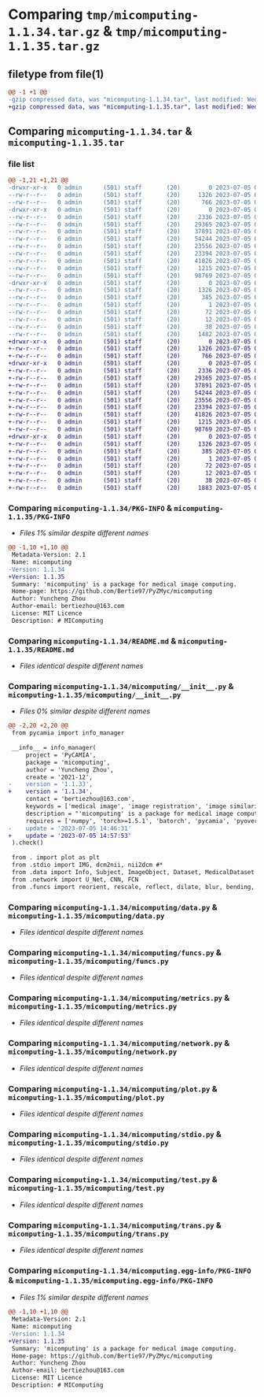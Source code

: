 # Comparing `tmp/micomputing-1.1.34.tar.gz` & `tmp/micomputing-1.1.35.tar.gz`

## filetype from file(1)

```diff
@@ -1 +1 @@
-gzip compressed data, was "micomputing-1.1.34.tar", last modified: Wed Jul  5 06:57:53 2023, max compression
+gzip compressed data, was "micomputing-1.1.35.tar", last modified: Wed Jul  5 08:20:40 2023, max compression
```

## Comparing `micomputing-1.1.34.tar` & `micomputing-1.1.35.tar`

### file list

```diff
@@ -1,21 +1,21 @@
-drwxr-xr-x   0 admin      (501) staff       (20)        0 2023-07-05 06:57:53.355531 micomputing-1.1.34/
--rw-r--r--   0 admin      (501) staff       (20)     1326 2023-07-05 06:57:53.355360 micomputing-1.1.34/PKG-INFO
--rw-r--r--   0 admin      (501) staff       (20)      766 2023-07-05 06:57:53.000000 micomputing-1.1.34/README.md
-drwxr-xr-x   0 admin      (501) staff       (20)        0 2023-07-05 06:57:53.354195 micomputing-1.1.34/micomputing/
--rw-r--r--   0 admin      (501) staff       (20)     2336 2023-07-05 06:57:53.000000 micomputing-1.1.34/micomputing/__init__.py
--rw-r--r--   0 admin      (501) staff       (20)    29365 2023-07-05 06:57:53.000000 micomputing-1.1.34/micomputing/data.py
--rw-r--r--   0 admin      (501) staff       (20)    37891 2023-07-05 06:57:53.000000 micomputing-1.1.34/micomputing/funcs.py
--rw-r--r--   0 admin      (501) staff       (20)    54244 2023-07-05 06:57:53.000000 micomputing-1.1.34/micomputing/metrics.py
--rw-r--r--   0 admin      (501) staff       (20)    23556 2023-07-05 06:57:53.000000 micomputing-1.1.34/micomputing/network.py
--rw-r--r--   0 admin      (501) staff       (20)    23394 2023-07-05 06:57:53.000000 micomputing-1.1.34/micomputing/plot.py
--rw-r--r--   0 admin      (501) staff       (20)    41826 2023-07-05 06:57:53.000000 micomputing-1.1.34/micomputing/stdio.py
--rw-r--r--   0 admin      (501) staff       (20)     1215 2023-07-05 06:57:53.000000 micomputing-1.1.34/micomputing/test.py
--rw-r--r--   0 admin      (501) staff       (20)    98769 2023-07-05 06:57:53.000000 micomputing-1.1.34/micomputing/trans.py
-drwxr-xr-x   0 admin      (501) staff       (20)        0 2023-07-05 06:57:53.355094 micomputing-1.1.34/micomputing.egg-info/
--rw-r--r--   0 admin      (501) staff       (20)     1326 2023-07-05 06:57:53.000000 micomputing-1.1.34/micomputing.egg-info/PKG-INFO
--rw-r--r--   0 admin      (501) staff       (20)      385 2023-07-05 06:57:53.000000 micomputing-1.1.34/micomputing.egg-info/SOURCES.txt
--rw-r--r--   0 admin      (501) staff       (20)        1 2023-07-05 06:57:53.000000 micomputing-1.1.34/micomputing.egg-info/dependency_links.txt
--rw-r--r--   0 admin      (501) staff       (20)       72 2023-07-05 06:57:53.000000 micomputing-1.1.34/micomputing.egg-info/requires.txt
--rw-r--r--   0 admin      (501) staff       (20)       12 2023-07-05 06:57:53.000000 micomputing-1.1.34/micomputing.egg-info/top_level.txt
--rw-r--r--   0 admin      (501) staff       (20)       38 2023-07-05 06:57:53.355591 micomputing-1.1.34/setup.cfg
--rw-r--r--   0 admin      (501) staff       (20)     1482 2023-07-05 06:57:53.000000 micomputing-1.1.34/setup.py
+drwxr-xr-x   0 admin      (501) staff       (20)        0 2023-07-05 08:20:40.556253 micomputing-1.1.35/
+-rw-r--r--   0 admin      (501) staff       (20)     1326 2023-07-05 08:20:40.556098 micomputing-1.1.35/PKG-INFO
+-rw-r--r--   0 admin      (501) staff       (20)      766 2023-07-05 08:20:40.000000 micomputing-1.1.35/README.md
+drwxr-xr-x   0 admin      (501) staff       (20)        0 2023-07-05 08:20:40.554812 micomputing-1.1.35/micomputing/
+-rw-r--r--   0 admin      (501) staff       (20)     2336 2023-07-05 08:20:40.000000 micomputing-1.1.35/micomputing/__init__.py
+-rw-r--r--   0 admin      (501) staff       (20)    29365 2023-07-05 08:20:40.000000 micomputing-1.1.35/micomputing/data.py
+-rw-r--r--   0 admin      (501) staff       (20)    37891 2023-07-05 08:20:40.000000 micomputing-1.1.35/micomputing/funcs.py
+-rw-r--r--   0 admin      (501) staff       (20)    54244 2023-07-05 08:20:40.000000 micomputing-1.1.35/micomputing/metrics.py
+-rw-r--r--   0 admin      (501) staff       (20)    23556 2023-07-05 08:20:40.000000 micomputing-1.1.35/micomputing/network.py
+-rw-r--r--   0 admin      (501) staff       (20)    23394 2023-07-05 08:20:40.000000 micomputing-1.1.35/micomputing/plot.py
+-rw-r--r--   0 admin      (501) staff       (20)    41826 2023-07-05 08:20:40.000000 micomputing-1.1.35/micomputing/stdio.py
+-rw-r--r--   0 admin      (501) staff       (20)     1215 2023-07-05 08:20:40.000000 micomputing-1.1.35/micomputing/test.py
+-rw-r--r--   0 admin      (501) staff       (20)    98769 2023-07-05 08:20:40.000000 micomputing-1.1.35/micomputing/trans.py
+drwxr-xr-x   0 admin      (501) staff       (20)        0 2023-07-05 08:20:40.555837 micomputing-1.1.35/micomputing.egg-info/
+-rw-r--r--   0 admin      (501) staff       (20)     1326 2023-07-05 08:20:40.000000 micomputing-1.1.35/micomputing.egg-info/PKG-INFO
+-rw-r--r--   0 admin      (501) staff       (20)      385 2023-07-05 08:20:40.000000 micomputing-1.1.35/micomputing.egg-info/SOURCES.txt
+-rw-r--r--   0 admin      (501) staff       (20)        1 2023-07-05 08:20:40.000000 micomputing-1.1.35/micomputing.egg-info/dependency_links.txt
+-rw-r--r--   0 admin      (501) staff       (20)       72 2023-07-05 08:20:40.000000 micomputing-1.1.35/micomputing.egg-info/requires.txt
+-rw-r--r--   0 admin      (501) staff       (20)       12 2023-07-05 08:20:40.000000 micomputing-1.1.35/micomputing.egg-info/top_level.txt
+-rw-r--r--   0 admin      (501) staff       (20)       38 2023-07-05 08:20:40.556307 micomputing-1.1.35/setup.cfg
+-rw-r--r--   0 admin      (501) staff       (20)     1883 2023-07-05 08:20:40.000000 micomputing-1.1.35/setup.py
```

### Comparing `micomputing-1.1.34/PKG-INFO` & `micomputing-1.1.35/PKG-INFO`

 * *Files 1% similar despite different names*

```diff
@@ -1,10 +1,10 @@
 Metadata-Version: 2.1
 Name: micomputing
-Version: 1.1.34
+Version: 1.1.35
 Summary: 'micomputing' is a package for medical image computing. 
 Home-page: https://github.com/Bertie97/PyZMyc/micomputing
 Author: Yuncheng Zhou
 Author-email: bertiezhou@163.com
 License: MIT Licence
 Description: # MIComputing
```

### Comparing `micomputing-1.1.34/README.md` & `micomputing-1.1.35/README.md`

 * *Files identical despite different names*

### Comparing `micomputing-1.1.34/micomputing/__init__.py` & `micomputing-1.1.35/micomputing/__init__.py`

 * *Files 0% similar despite different names*

```diff
@@ -2,20 +2,20 @@
 from pycamia import info_manager
 
 __info__ = info_manager(
     project = 'PyCAMIA',
     package = 'micomputing',
     author = 'Yuncheng Zhou',
     create = '2021-12',
-    version = '1.1.33',
+    version = '1.1.34',
     contact = 'bertiezhou@163.com',
     keywords = ['medical image', 'image registration', 'image similarities'],
     description = "'micomputing' is a package for medical image computing. ",
     requires = ['numpy', 'torch>=1.5.1', 'batorch', 'pycamia', 'pyoverload', 'nibabel', 'pydicom', 'SimpleITK'],
-    update = '2023-07-05 14:46:31'
+    update = '2023-07-05 14:57:53'
 ).check()
 
 from . import plot as plt
 from .stdio import IMG, dcm2nii, nii2dcm #*
 from .data import Info, Subject, ImageObject, Dataset, MedicalDataset #*
 from .network import U_Net, CNN, FCN
 from .funcs import reorient, rescale, reflect, dilate, blur, bending, distance_map, registration, local_prior, center_of_gravity #*
```

### Comparing `micomputing-1.1.34/micomputing/data.py` & `micomputing-1.1.35/micomputing/data.py`

 * *Files identical despite different names*

### Comparing `micomputing-1.1.34/micomputing/funcs.py` & `micomputing-1.1.35/micomputing/funcs.py`

 * *Files identical despite different names*

### Comparing `micomputing-1.1.34/micomputing/metrics.py` & `micomputing-1.1.35/micomputing/metrics.py`

 * *Files identical despite different names*

### Comparing `micomputing-1.1.34/micomputing/network.py` & `micomputing-1.1.35/micomputing/network.py`

 * *Files identical despite different names*

### Comparing `micomputing-1.1.34/micomputing/plot.py` & `micomputing-1.1.35/micomputing/plot.py`

 * *Files identical despite different names*

### Comparing `micomputing-1.1.34/micomputing/stdio.py` & `micomputing-1.1.35/micomputing/stdio.py`

 * *Files identical despite different names*

### Comparing `micomputing-1.1.34/micomputing/test.py` & `micomputing-1.1.35/micomputing/test.py`

 * *Files identical despite different names*

### Comparing `micomputing-1.1.34/micomputing/trans.py` & `micomputing-1.1.35/micomputing/trans.py`

 * *Files identical despite different names*

### Comparing `micomputing-1.1.34/micomputing.egg-info/PKG-INFO` & `micomputing-1.1.35/micomputing.egg-info/PKG-INFO`

 * *Files 1% similar despite different names*

```diff
@@ -1,10 +1,10 @@
 Metadata-Version: 2.1
 Name: micomputing
-Version: 1.1.34
+Version: 1.1.35
 Summary: 'micomputing' is a package for medical image computing. 
 Home-page: https://github.com/Bertie97/PyZMyc/micomputing
 Author: Yuncheng Zhou
 Author-email: bertiezhou@163.com
 License: MIT Licence
 Description: # MIComputing
```

